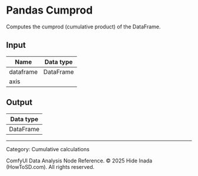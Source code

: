 # Pandas Cumprod
Computes the cumprod (cumulative product) of the DataFrame.

## Input
| Name | Data type |
|---|---|
| dataframe | DataFrame |
| axis |  |

## Output
| Data type |
|---|
| DataFrame |

<HR>
Category: Cumulative calculations

ComfyUI Data Analysis Node Reference. © 2025 Hide Inada (HowToSD.com). All rights reserved.
